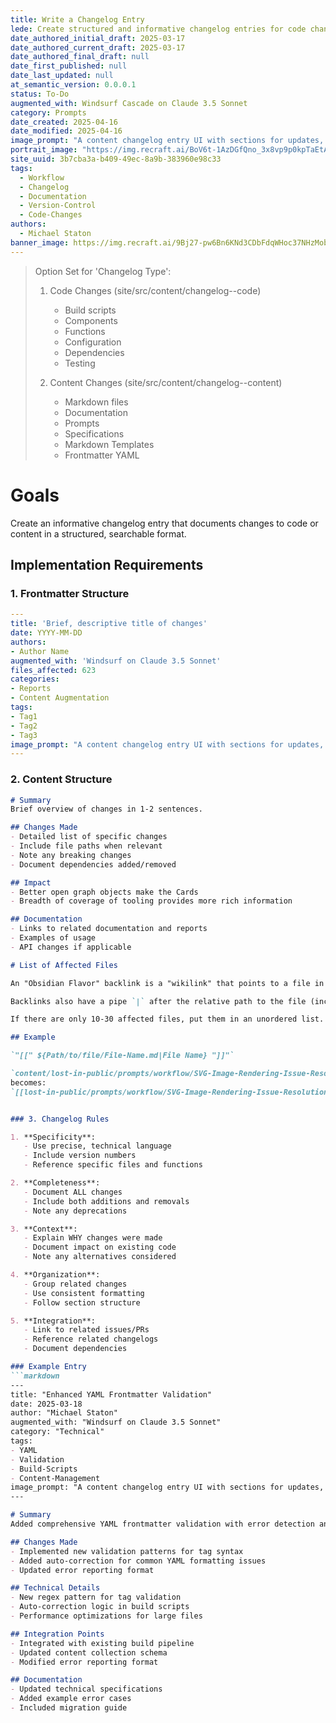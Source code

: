 ```yaml
---
title: Write a Changelog Entry
lede: Create structured and informative changelog entries for code changes
date_authored_initial_draft: 2025-03-17
date_authored_current_draft: 2025-03-17
date_authored_final_draft: null
date_first_published: null
date_last_updated: null
at_semantic_version: 0.0.0.1
status: To-Do
augmented_with: Windsurf Cascade on Claude 3.5 Sonnet
category: Prompts
date_created: 2025-04-16
date_modified: 2025-04-16
image_prompt: "A content changelog entry UI with sections for updates, improvements, and editorial notes. Visuals include content cards, timeline markers, and collaborative editing tools, symbolizing organized content history tracking."
portrait_image: "https://img.recraft.ai/BoV6t-1AzDGfQno_3x8vp9p0kpTaEtAoeCYBzhlZL3g/rs:fit:1024:1820:0/raw:1/plain/abs://external/images/efaee43c-9d1f-41ab-8b9a-e3040303d59b"
site_uuid: 3b7cba3a-b409-49ec-8a9b-383960e98c33
tags:
  - Workflow
  - Changelog
  - Documentation
  - Version-Control
  - Code-Changes
authors:
  - Michael Staton
banner_image: https://img.recraft.ai/9Bj27-pw6Bn6KNd3CDbFdqWHoc37NHzMobrWDLyDkiw/rs:fit:1024:2048:0/raw:1/plain/abs://external/images/2888c28b-a4bc-440a-b342-3488d7d90605
---
```


> Option Set for 'Changelog Type':
> 1. Code Changes (site/src/content/changelog--code)
>    - Build scripts
>    - Components
>    - Functions
>    - Configuration
>    - Dependencies
>    - Testing
>
> 2. Content Changes (site/src/content/changelog--content)
>    - Markdown files
>    - Documentation
>    - Prompts
>    - Specifications
>    - Markdown Templates
>    - Frontmatter YAML

# Goals
Create an informative changelog entry that documents changes to code or content in a structured, searchable format.

## Implementation Requirements

### 1. Frontmatter Structure
```yaml
---
title: 'Brief, descriptive title of changes'
date: YYYY-MM-DD
authors: 
- Author Name
augmented_with: 'Windsurf on Claude 3.5 Sonnet'
files_affected: 623
categories: 
- Reports
- Content Augmentation
tags: 
- Tag1
- Tag2
- Tag3
image_prompt: "A content changelog entry UI with sections for updates, improvements, and editorial notes. Visuals include content cards, timeline markers, and collaborative editing tools, symbolizing organized content history tracking."
---
```

### 2. Content Structure
```markdown
# Summary
Brief overview of changes in 1-2 sentences.

## Changes Made
- Detailed list of specific changes
- Include file paths when relevant
- Note any breaking changes
- Document dependencies added/removed

## Impact
- Better open graph objects make the Cards
- Breadth of coverage of tooling provides more rich information

## Documentation
- Links to related documentation and reports
- Examples of usage
- API changes if applicable

# List of Affected Files

An "Obsidian Flavor" backlink is a "wikilink" that points to a file in the content directory.  It begins and ends with double brackets `[[` and `]]`.  In between, it MUST HAVE THE EXACT relative path from the root of the content directory to the file. THIS MEANS DO NOT INCLUDE "content" as the relative path, even though "content" is the name of the submodule and may show up in the relative path, depending on the working directory you are in when you write the backlink.

Backlinks also have a pipe `|` after the relative path to the file (including the file name and file extension). The pipe is followed by the file name, stripped of any dashes or underscores that are meant to be "safe" spacing characters, and with no extension.  This is the "File Name" in the backlink.

If there are only 10-30 affected files, put them in an unordered list.  If there are more than 30 affected files, just make them comma separated in a continguous paragraph.

## Example

`"[[" ${Path/to/file/File-Name.md|File Name} "]]"`

`content/lost-in-public/prompts/workflow/SVG-Image-Rendering-Issue-Resolution.md`
becomes:
`[[lost-in-public/prompts/workflow/SVG-Image-Rendering-Issue-Resolution.md|SVG Image Rendering Issue Resolution]]`


### 3. Changelog Rules

1. **Specificity**:
   - Use precise, technical language
   - Include version numbers
   - Reference specific files and functions

2. **Completeness**:
   - Document ALL changes
   - Include both additions and removals
   - Note any deprecations

3. **Context**:
   - Explain WHY changes were made
   - Document impact on existing code
   - Note any alternatives considered

4. **Organization**:
   - Group related changes
   - Use consistent formatting
   - Follow section structure

5. **Integration**:
   - Link to related issues/PRs
   - Reference related changelogs
   - Document dependencies

### Example Entry
```markdown
---
title: "Enhanced YAML Frontmatter Validation"
date: 2025-03-18
author: "Michael Staton"
augmented_with: "Windsurf on Claude 3.5 Sonnet"
category: "Technical"
tags: 
- YAML
- Validation
- Build-Scripts
- Content-Management
image_prompt: "A content changelog entry UI with sections for updates, improvements, and editorial notes. Visuals include content cards, timeline markers, and collaborative editing tools, symbolizing organized content history tracking."
---

# Summary
Added comprehensive YAML frontmatter validation with error detection and auto-correction capabilities.

## Changes Made
- Implemented new validation patterns for tag syntax
- Added auto-correction for common YAML formatting issues
- Updated error reporting format

## Technical Details
- New regex pattern for tag validation
- Auto-correction logic in build scripts
- Performance optimizations for large files

## Integration Points
- Integrated with existing build pipeline
- Updated content collection schema
- Modified error reporting format

## Documentation
- Updated technical specifications
- Added example error cases
- Included migration guide